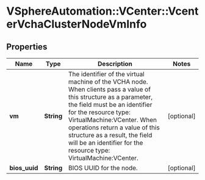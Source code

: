 # VSphereAutomation::VCenter::VcenterVchaClusterNodeVmInfo

## Properties
Name | Type | Description | Notes
------------ | ------------- | ------------- | -------------
**vm** | **String** | The identifier of the virtual machine of the VCHA node. When clients pass a value of this structure as a parameter, the field must be an identifier for the resource type: VirtualMachine:VCenter. When operations return a value of this structure as a result, the field will be an identifier for the resource type: VirtualMachine:VCenter. | [optional] 
**bios_uuid** | **String** | BIOS UUID for the node. | [optional] 


